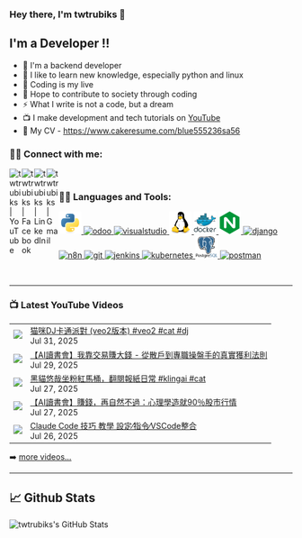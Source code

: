 ### Hey there, I'm twtrubiks 👋

## I'm a Developer !!

- 🔭 I'm a backend developer
- 🌱 I like to learn new knowledge, especially python and linux
- 👯 Coding is my live
- 🥅 Hope to contribute to society through coding
- ⚡  What I write is not a code, but a dream
- 📺 I make development and tech tutorials on [YouTube](https://www.youtube.com/user/blue524326)
- 🔭 My CV - https://www.cakeresume.com/blue555236sa56

### 🙋‍♂️ Connect with me:

[<img align="left" alt="twtrubiks | YouTube" width="22px" src="https://cdn.jsdelivr.net/npm/simple-icons@v3/icons/youtube.svg" />][youtube]
[<img align="left" alt="twtrubiks | Facebook" width="22px" src="https://cdn.jsdelivr.net/npm/simple-icons@v3/icons/facebook.svg" />][facebook]
[<img align="left" alt="twtrubiks | LinkedIn" width="22px" src="https://cdn.jsdelivr.net/npm/simple-icons@v3/icons/linkedin.svg" />][linkedin]
[<img align="left" alt="twtrubiks | Gmail" width="22px" src="https://cdn.jsdelivr.net/npm/simple-icons@v3/icons/gmail.svg" />][gmail]

<br />

### 👨‍💻 Languages and Tools:

<p align="left"> <a href="https://www.python.org" target="_blank"> <img src="https://raw.githubusercontent.com/devicons/devicon/master/icons/python/python-original.svg" alt="python" width="40" height="40"/> <a href="https://www.odoo.com/" target="_blank"> <img src="https://upload.wikimedia.org/wikipedia/commons/thumb/5/50/Odoo_logo.svg/320px-Odoo_logo.svg.png" alt="odoo" width="65" height="40"/> </a> <a href="https://code.visualstudio.com/" target="_blank"> <img src="https://upload.wikimedia.org/wikipedia/commons/thumb/9/9a/Visual_Studio_Code_1.35_icon.svg/240px-Visual_Studio_Code_1.35_icon.svg.png" alt="visualstudio" width="40" height="40"/> </a> <a href="https://www.linux.org/" target="_blank"> <img src="https://raw.githubusercontent.com/devicons/devicon/master/icons/linux/linux-original.svg" alt="linux" width="40" height="40"/> <a href="https://www.docker.com/" target="_blank"> <img src="https://raw.githubusercontent.com/devicons/devicon/master/icons/docker/docker-original-wordmark.svg" alt="docker" width="40" height="40"/> </a> </a> <a href="https://www.nginx.com" target="_blank"> <img src="https://raw.githubusercontent.com/devicons/devicon/master/icons/nginx/nginx-original.svg" alt="nginx" width="40" height="40"/> </a> </a> <a href="https://www.djangoproject.com/" target="_blank"> <img src="https://upload.wikimedia.org/wikipedia/commons/7/75/Django_logo.svg" alt="django" width="40" height="40"/> </a> <a href="[https://flask.palletsprojects.com/](https://upload.wikimedia.org/wikipedia/commons/5/53/N8n-logo-new.svg)" target="_blank"> <img src="https://upload.wikimedia.org/wikipedia/commons/5/53/N8n-logo-new.svg" alt="n8n" width="40" height="40"/> </a> <a href="https://git-scm.com/" target="_blank"> <img src="https://www.vectorlogo.zone/logos/git-scm/git-scm-icon.svg" alt="git" width="40" height="40"/> </a> <a href="https://www.jenkins.io" target="_blank"> <img src="https://www.vectorlogo.zone/logos/jenkins/jenkins-icon.svg" alt="jenkins" width="40" height="40"/> </a> <a href="https://kubernetes.io" target="_blank"> <img src="https://www.vectorlogo.zone/logos/kubernetes/kubernetes-icon.svg" alt="kubernetes" width="40" height="40"/> </a> <a href="https://www.postgresql.org" target="_blank"> <img src="https://raw.githubusercontent.com/devicons/devicon/master/icons/postgresql/postgresql-original-wordmark.svg" alt="postgresql" width="40" height="40"/> </a> <a href="https://postman.com" target="_blank"> <img src="https://www.vectorlogo.zone/logos/getpostman/getpostman-icon.svg" alt="postman" width="40" height="40"/> </a> </p>

<br />

---

### 📺 Latest YouTube Videos

<table>
    <tbody>
<!-- YOUTUBE:START --><tr><td><a href="https://www.youtube.com/shorts/NjJ5Tcvnhe8"><img width="140px" src="https://i.ytimg.com/vi/NjJ5Tcvnhe8/mqdefault.jpg"></a></td>
<td><a href="https://www.youtube.com/shorts/NjJ5Tcvnhe8">猫咪DJ卡通派對 &lpar;veo2版本&rpar; #veo2 #cat #dj</a><br/>Jul 31, 2025</td></tr>
<tr><td><a href="https://www.youtube.com/watch?v=K8hcpCtlmZo"><img width="140px" src="https://i.ytimg.com/vi/K8hcpCtlmZo/mqdefault.jpg"></a></td>
<td><a href="https://www.youtube.com/watch?v=K8hcpCtlmZo">【AI讀書會】我靠交易賺大錢 - 從散戶到專職操盤手的真實獲利法則</a><br/>Jul 29, 2025</td></tr>
<tr><td><a href="https://www.youtube.com/shorts/js6inz2u4CY"><img width="140px" src="https://i.ytimg.com/vi/js6inz2u4CY/mqdefault.jpg"></a></td>
<td><a href="https://www.youtube.com/shorts/js6inz2u4CY">黑貓悠哉坐粉紅馬桶，翻閱報紙日常 #klingai #cat</a><br/>Jul 27, 2025</td></tr>
<tr><td><a href="https://www.youtube.com/watch?v=mQfWugUM7jw"><img width="140px" src="https://i.ytimg.com/vi/mQfWugUM7jw/mqdefault.jpg"></a></td>
<td><a href="https://www.youtube.com/watch?v=mQfWugUM7jw">【AI讀書會】賺錢，再自然不過：心理學造就90％股市行情</a><br/>Jul 27, 2025</td></tr>
<tr><td><a href="https://www.youtube.com/watch?v=O9R5VwbxQdc"><img width="140px" src="https://i.ytimg.com/vi/O9R5VwbxQdc/mqdefault.jpg"></a></td>
<td><a href="https://www.youtube.com/watch?v=O9R5VwbxQdc">Claude Code 技巧 教學 設定⁄指令⁄VSCode整合</a><br/>Jul 26, 2025</td></tr>
<!-- YOUTUBE:END -->
    </tbody>
</table>

➡️ [more videos...](https://www.youtube.com/user/blue524326)

---

## 📈 Github Stats

<p align="left">
  <img align="left" alt="twtrubiks's GitHub Stats" src="https://github-readme-stats.vercel.app/api?username=twtrubiks&show_icons=true&hide_border=true" />
</p>

[youtube]: https://www.youtube.com/user/blue524326
[linkedin]: https://www.linkedin.com/in/twtrubiks-a09330145/
[facebook]: https://www.facebook.com/TWTRubiks
[gmail]: mailto:twtrubiks@gmail.com
